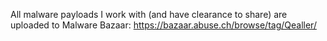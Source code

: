 All malware payloads I work with (and have clearance to share) are uploaded to Malware Bazaar:
<a href="https://bazaar.abuse.ch/browser/tag/Qealler/">https://bazaar.abuse.ch/browse/tag/Qealler/</a>

